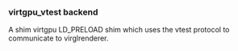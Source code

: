 ### virtgpu_vtest backend

A shim virtgpu LD_PRELOAD shim which uses the vtest protocol to
communicate to virglrenderer.

